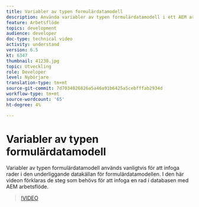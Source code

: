 ```yaml
---
title: Variabler av typen formulärdatamodell
description: Använda variabler av typen formulärdatamodell i ett AEM arbetsflöde.
feature: Arbetsflöde
topics: development
audience: developer
doc-type: technical video
activity: understand
version: 6.5
kt: 6347
thumbnail: 41238.jpg
topic: Utveckling
role: Developer
level: Nybörjare
translation-type: tm+mt
source-git-commit: 7d7034026826a5a46a91b6425a5cebfffab2934d
workflow-type: tm+mt
source-wordcount: '65'
ht-degree: 4%

---
```



# Variabler av typen formulärdatamodell

Variabler av typen formulärdatamodell används vanligtvis för att infoga rader i den underliggande datakällan för formulärdatamodellen. I den här videon förklaras de steg som behövs för att infoga en rad i databasen med AEM arbetsflöde.



>[!VIDEO](https://video.tv.adobe.com/v/41238/quality=9&learn=on)
